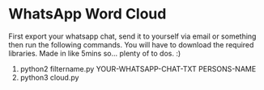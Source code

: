 # WhatsApp Word Cloud

First export your whatsapp chat, send it to yourself via email or something then run the following commands. You will have to download the required libraries.
Made in like 5mins so... plenty of to dos. :)

1. python2 filtername.py YOUR-WHATSAPP-CHAT-TXT PERSONS-NAME
2. python3 cloud.py
